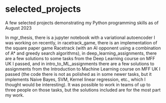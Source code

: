 # selected_projects
A few selected projects demonstrating my Python programming skills as of August 2023

In mgr_thesis, there is a jupyter notebook with a variational autoencoder I was working on recently, in racetrack_game, there is an implementation of the square paper game Racetrack (with an AI opponent using a combination of A* and greedy search algorithms), in deep_learning_assignments, there are a few solutions to some tasks from the Deep Learning course on MFF UK I passed, and in intro_to_ML_assignments there are a few solutions to assignments from the Introduction to Machine Learning course on MFF UK I passed (the code there is not as polished as in some newer tasks, but it implements Naive Bayes, SVM, Kernel linear regression, etc., which I thought would be interesting). It was possible to work in teams of up to three people on those tasks, but the solutions included are for the most part my work. 
